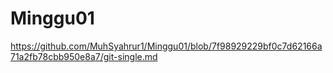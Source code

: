 # Minggu01
https://github.com/MuhSyahrur1/Minggu01/blob/7f98929229bf0c7d62166a71a2fb78cbb950e8a7/git-single.md
